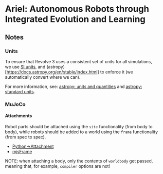 # Ariel: Autonomous Robots through Integrated Evolution and Learning

## Notes

### Units

To ensure that Revolve 3 uses a consistent set of units for all simulations, we use [SI units](https://www.wikiwand.com/en/articles/International_System_of_Units), and (astropy)[https://docs.astropy.org/en/stable/index.html] to enforce it (we automatically convert where we can).

For more information, see: [astropy: units and quantities](https://docs.astropy.org/en/stable/units/index.html) and [astropy: standard units](https://docs.astropy.org/en/stable/units/standard_units.html#standard-units).

### MuJoCo

#### Attachments

Robot parts should be attached using the `site` functionality (from body to body), while robots should be added to a world using the `frame` functionality (from spec to spec).

- [Python→Attachment](https://mujoco.readthedocs.io/en/stable/python.html#attachment)
- [mjsFrame](https://mujoco.readthedocs.io/en/stable/APIreference/APItypes.html#mjsframe)

NOTE: when attaching a body, only the contents of `worldbody` get passed, meaning that, for example, `compiler` options are not!
